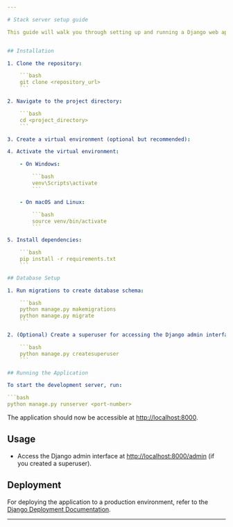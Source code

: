 ```yaml
---

# Stack server setup guide

This guide will walk you through setting up and running a Django web application.


## Installation

1. Clone the repository:

    ```bash
    git clone <repository_url>
    ```

2. Navigate to the project directory:

    ```bash
    cd <project_directory>
    ```

3. Create a virtual environment (optional but recommended):

4. Activate the virtual environment:

    - On Windows:

        ```bash
        venv\Scripts\activate
        ```

    - On macOS and Linux:

        ```bash
        source venv/bin/activate
        ```

5. Install dependencies:

    ```bash
    pip install -r requirements.txt
    ```

## Database Setup

1. Run migrations to create database schema:

    ```bash
    python manage.py makemigrations
    python manage.py migrate
    ```

2. (Optional) Create a superuser for accessing the Django admin interface:

    ```bash
    python manage.py createsuperuser
    ```

## Running the Application

To start the development server, run:

```bash
python manage.py runserver <port-number>
```

The application should now be accessible at [http://localhost:8000](http://localhost:8000).

## Usage

- Access the Django admin interface at [http://localhost:8000/admin](http://localhost:8000/admin) (if you created a superuser).

## Deployment

For deploying the application to a production environment, refer to the [Django Deployment Documentation](https://docs.djangoproject.com/en/stable/howto/deployment/).


---
```

